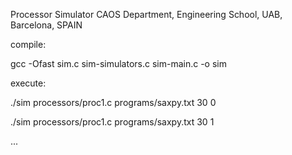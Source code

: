 Processor Simulator
CAOS Department, Engineering School, UAB, Barcelona, SPAIN

compile:
  
gcc -Ofast sim.c sim-simulators.c sim-main.c -o sim

execute:

./sim processors/proc1.c programs/saxpy.txt 30 0

./sim processors/proc1.c programs/saxpy.txt 30 1

...

